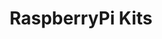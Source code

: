 ---
layout: equipment
title: RaspberryPi Kits
permalink: /docs/equipment/raspberrypikits/
name: RaspberryPi Kits
parent: Equipment
picture: /data/productpictures/raspberrypi.jpg
description: |
  Comes with RP4 Model B, power supply, breakout board and hdmi adapter. Keyboards, mice and monitors also available.
rate: Green
qty: 2

# Optional links (manual, SOP, etc.)
manual: https://docs.keyestudio.com/projects/KS0077-KS0078-KS0079/en/latest/ks0077,78,79.html

resources:
  - title: Getting Started with RaspberryPi
    link: https://www.raspberrypi.com/documentation/computers/getting-started.html
---